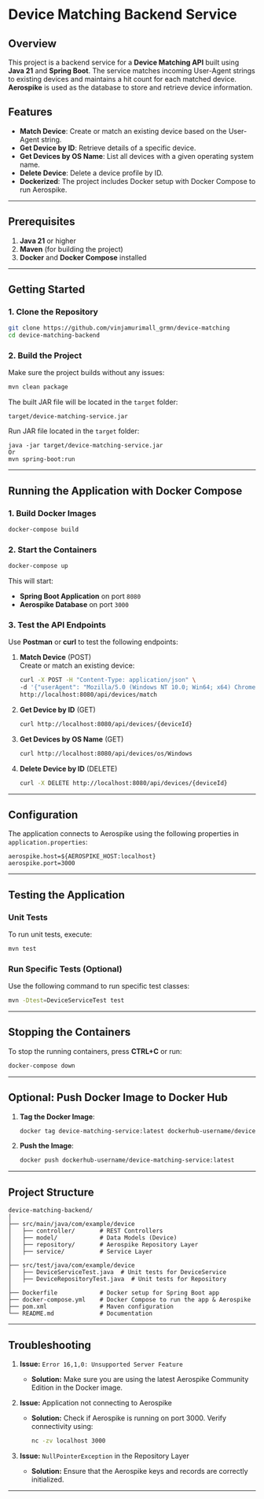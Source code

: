
# **Device Matching Backend Service**

## **Overview**  
This project is a backend service for a **Device Matching API** built using **Java 21** and **Spring Boot**. The service matches incoming User-Agent strings to existing devices and maintains a hit count for each matched device. **Aerospike** is used as the database to store and retrieve device information.

## **Features**
- **Match Device**: Create or match an existing device based on the User-Agent string.
- **Get Device by ID**: Retrieve details of a specific device.
- **Get Devices by OS Name**: List all devices with a given operating system name.
- **Delete Device**: Delete a device profile by ID.
- **Dockerized**: The project includes Docker setup with Docker Compose to run Aerospike.

---

## **Prerequisites**
1. **Java 21** or higher  
2. **Maven** (for building the project)  
3. **Docker** and **Docker Compose** installed

---

## **Getting Started**

### **1. Clone the Repository**
```bash
git clone https://github.com/vinjamurimall_grmn/device-matching
cd device-matching-backend
```

### **2. Build the Project**
Make sure the project builds without any issues:
```bash
mvn clean package
```

The built JAR file will be located in the `target` folder:
```
target/device-matching-service.jar
```

Run JAR file located in the `target` folder:
```
java -jar target/device-matching-service.jar
Or
mvn spring-boot:run
```

---

## **Running the Application with Docker Compose**

### **1. Build Docker Images**
```bash
docker-compose build
```

### **2. Start the Containers**
```bash
docker-compose up
```

This will start:
- **Spring Boot Application** on port `8080`
- **Aerospike Database** on port `3000`

### **3. Test the API Endpoints**

Use **Postman** or **curl** to test the following endpoints:

1. **Match Device** (POST)  
   Create or match an existing device:
   ```bash
   curl -X POST -H "Content-Type: application/json" \
   -d '{"userAgent": "Mozilla/5.0 (Windows NT 10.0; Win64; x64) Chrome/89.0"}' \
   http://localhost:8080/api/devices/match
   ```

2. **Get Device by ID** (GET)  
   ```bash
   curl http://localhost:8080/api/devices/{deviceId}
   ```

3. **Get Devices by OS Name** (GET)  
   ```bash
   curl http://localhost:8080/api/devices/os/Windows
   ```

4. **Delete Device by ID** (DELETE)  
   ```bash
   curl -X DELETE http://localhost:8080/api/devices/{deviceId}
   ```

---

## **Configuration**

The application connects to Aerospike using the following properties in `application.properties`:

```properties
aerospike.host=${AEROSPIKE_HOST:localhost}
aerospike.port=3000
```


---

## **Testing the Application**

### **Unit Tests**
To run unit tests, execute:
```bash
mvn test
```

### **Run Specific Tests (Optional)**
Use the following command to run specific test classes:
```bash
mvn -Dtest=DeviceServiceTest test
```

---

## **Stopping the Containers**
To stop the running containers, press **CTRL+C** or run:
```bash
docker-compose down
```

---

## **Optional: Push Docker Image to Docker Hub**

1. **Tag the Docker Image**:
   ```bash
   docker tag device-matching-service:latest dockerhub-username/device-matching-service:latest
   ```

2. **Push the Image**:
   ```bash
   docker push dockerhub-username/device-matching-service:latest
   ```

---

## **Project Structure**

```
device-matching-backend/
│
├── src/main/java/com/example/device
│   ├── controller/       # REST Controllers
│   ├── model/            # Data Models (Device)
│   ├── repository/       # Aerospike Repository Layer
│   ├── service/          # Service Layer
│
├── src/test/java/com/example/device
│   ├── DeviceServiceTest.java  # Unit tests for DeviceService
│   ├── DeviceRepositoryTest.java  # Unit tests for Repository
│
├── Dockerfile            # Docker setup for Spring Boot app
├── docker-compose.yml    # Docker Compose to run the app & Aerospike
├── pom.xml               # Maven configuration
└── README.md             # Documentation
```

---

## **Troubleshooting**

1. **Issue:** `Error 16,1,0: Unsupported Server Feature`  
   - **Solution:** Make sure you are using the latest Aerospike Community Edition in the Docker image.

2. **Issue:** Application not connecting to Aerospike  
   - **Solution:** Check if Aerospike is running on port 3000. Verify connectivity using:
     ```bash
     nc -zv localhost 3000
     ```

3. **Issue:** `NullPointerException` in the Repository Layer  
   - **Solution:** Ensure that the Aerospike keys and records are correctly initialized.

---
